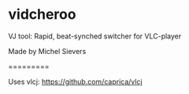 vidcheroo
=========

VJ tool: Rapid, beat-synched switcher for VLC-player

Made by Michel Sievers

=========

Uses vlcj: https://github.com/caprica/vlcj
